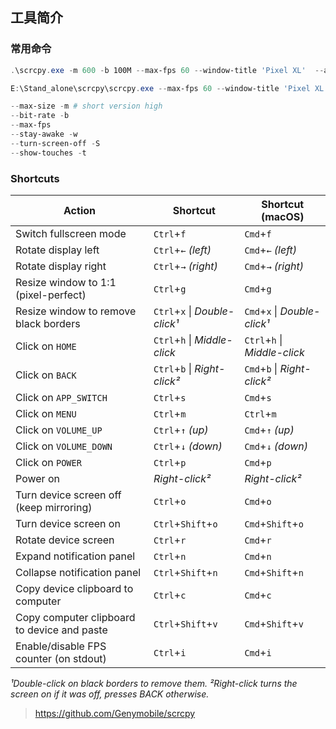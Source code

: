 ## 工具简介



### 常用命令

```powershell
.\scrcpy.exe -m 600 -b 100M --max-fps 60 --window-title 'Pixel XL'  --always-on-top -Sw -t --push-target /sdcard/Download/From_computer/

E:\Stand_alone\scrcpy\scrcpy.exe --max-fps 60 --window-title 'Pixel XL'  --always-on-top -Sw -t --push-target /sdcard/Download/From_computer/

--max-size -m # short version high
--bit-rate -b
--max-fps
--stay-awake -w
--turn-screen-off -S
--show-touches -t
```





### Shortcuts

| Action                                      | Shortcut                      | Shortcut (macOS)              |
| ------------------------------------------- | ----------------------------- | ----------------------------- |
| Switch fullscreen mode                      | `Ctrl`+`f`                    | `Cmd`+`f`                     |
| Rotate display left                         | `Ctrl`+`←` *(left)*           | `Cmd`+`←` *(left)*            |
| Rotate display right                        | `Ctrl`+`→` *(right)*          | `Cmd`+`→` *(right)*           |
| Resize window to 1:1 (pixel-perfect)        | `Ctrl`+`g`                    | `Cmd`+`g`                     |
| Resize window to remove black borders       | `Ctrl`+`x` \| *Double-click¹* | `Cmd`+`x`  \| *Double-click¹* |
| Click on `HOME`                             | `Ctrl`+`h` \| *Middle-click*  | `Ctrl`+`h` \| *Middle-click*  |
| Click on `BACK`                             | `Ctrl`+`b` \| *Right-click²*  | `Cmd`+`b`  \| *Right-click²*  |
| Click on `APP_SWITCH`                       | `Ctrl`+`s`                    | `Cmd`+`s`                     |
| Click on `MENU`                             | `Ctrl`+`m`                    | `Ctrl`+`m`                    |
| Click on `VOLUME_UP`                        | `Ctrl`+`↑` *(up)*             | `Cmd`+`↑` *(up)*              |
| Click on `VOLUME_DOWN`                      | `Ctrl`+`↓` *(down)*           | `Cmd`+`↓` *(down)*            |
| Click on `POWER`                            | `Ctrl`+`p`                    | `Cmd`+`p`                     |
| Power on                                    | *Right-click²*                | *Right-click²*                |
| Turn device screen off (keep mirroring)     | `Ctrl`+`o`                    | `Cmd`+`o`                     |
| Turn device screen on                       | `Ctrl`+`Shift`+`o`            | `Cmd`+`Shift`+`o`             |
| Rotate device screen                        | `Ctrl`+`r`                    | `Cmd`+`r`                     |
| Expand notification panel                   | `Ctrl`+`n`                    | `Cmd`+`n`                     |
| Collapse notification panel                 | `Ctrl`+`Shift`+`n`            | `Cmd`+`Shift`+`n`             |
| Copy device clipboard to computer           | `Ctrl`+`c`                    | `Cmd`+`c`                     |
| Copy computer clipboard to device and paste | `Ctrl`+`Shift`+`v`            | `Cmd`+`Shift`+`v`             |
| Enable/disable FPS counter (on stdout)      | `Ctrl`+`i`                    | `Cmd`+`i`                     |

*¹Double-click on black borders to remove them.*
 *²Right-click turns the screen on if it was off, presses BACK otherwise.*



> https://github.com/Genymobile/scrcpy